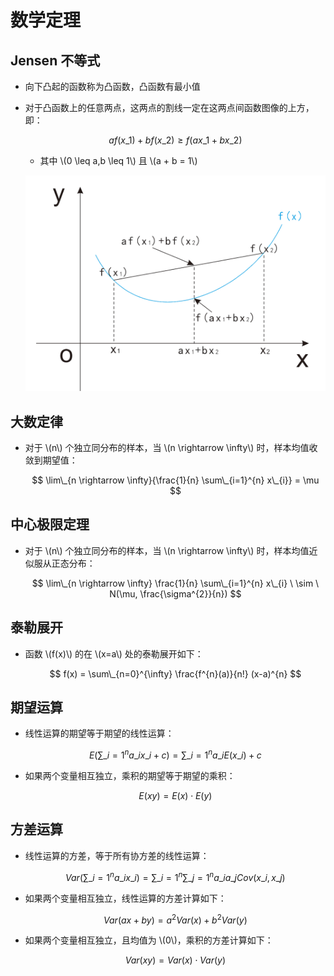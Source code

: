 <script type="text/javascript" src="http://cdn.mathjax.org/mathjax/latest/MathJax.js?config=default"></script>

# 数学定理

## Jensen 不等式

- 向下凸起的函数称为凸函数，凸函数有最小值

- 对于凸函数上的任意两点，这两点的割线一定在这两点间函数图像的上方，即：

	$$ a f(x\_{1}) + b f(x\_{2}) \geq f(a x\_{1} + b x\_{2}) $$
	
	- 其中 \\(0 \leq a,b \leq 1\\) 且 \\(a + b = 1\\)

	![img](images/convex.png)

## 大数定律

- 对于 \\(n\\) 个独立同分布的样本，当 \\(n \rightarrow \infty\\) 时，样本均值收敛到期望值：

	$$ \lim\_{n \rightarrow \infty}{\frac{1}{n} \sum\_{i=1}^{n} x\_{i}} = \mu $$

## 中心极限定理

- 对于 \\(n\\) 个独立同分布的样本，当 \\(n \rightarrow \infty\\) 时，样本均值近似服从正态分布：

	$$ \lim\_{n \rightarrow \infty} \frac{1}{n} \sum\_{i=1}^{n} x\_{i} \ \sim \ N(\mu, \frac{\sigma^{2}}{n}) $$

## 泰勒展开

- 函数 \\(f(x)\\) 的在 \\(x=a\\) 处的泰勒展开如下：

	$$ f(x) = \sum\_{n=0}^{\infty} \frac{f^{n}(a)}{n!} (x-a)^{n} $$

## 期望运算

- 线性运算的期望等于期望的线性运算：

	$$ E \left( \sum\_{i=1}^{n} a\_{i} x\_{i} + c \right) = \sum\_{i=1}^{n} a\_{i} E(x\_{i}) + c $$

- 如果两个变量相互独立，乘积的期望等于期望的乘积：

	$$ E(xy) = E(x) \cdot E(y) $$

## 方差运算

- 线性运算的方差，等于所有协方差的线性运算：

	$$ Var \left( \sum\_{i=1}^{n} a\_{i} x\_{i} \right) = \sum\_{i=1}^{n} \sum\_{j=1}^{n} a\_{i} a\_{j} Cov(x\_{i}, x\_{j}) $$

- 如果两个变量相互独立，线性运算的方差计算如下：

	$$ Var(ax+by) = a^{2} Var(x) + b^{2} Var(y) $$

- 如果两个变量相互独立，且均值为 \\(0\\)，乘积的方差计算如下：

	$$ Var(xy) = Var(x) \cdot Var(y) $$